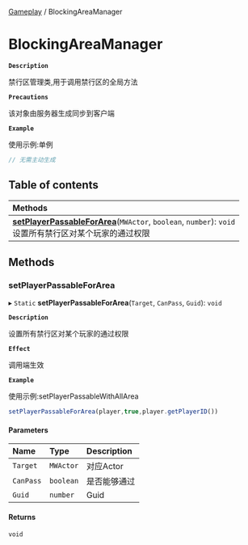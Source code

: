 [Gameplay](../modules/Gameplay.Gameplay.md) / BlockingAreaManager

# BlockingAreaManager <Badge type="tip" text="Class" />

**`Description`**

禁行区管理类,用于调用禁行区的全局方法

**`Precautions`**

该对象由服务器生成同步到客户端

**`Example`**

使用示例:单例
```ts
// 无需主动生成
```

## Table of contents

| Methods |
| :-----|
| **[setPlayerPassableForArea](Gameplay.Gameplay.BlockingAreaManager.md#setplayerpassableforarea)**(`MWActor`, `boolean`, `number`): `void` <br> 设置所有禁行区对某个玩家的通过权限|

## Methods

### setPlayerPassableForArea

▸ `Static` **setPlayerPassableForArea**(`Target`, `CanPass`, `Guid`): `void`

**`Description`**

设置所有禁行区对某个玩家的通过权限

**`Effect`**

调用端生效

**`Example`**

使用示例:setPlayerPassableWithAllArea
```ts
setPlayerPassableForArea(player,true,player.getPlayerID())
```

#### Parameters

| Name | Type | Description |
| :------ | :------ | :------ |
| `Target` | `MWActor` | 对应Actor |
| `CanPass` | `boolean` | 是否能够通过 |
| `Guid` | `number` | Guid |

#### Returns

`void`
